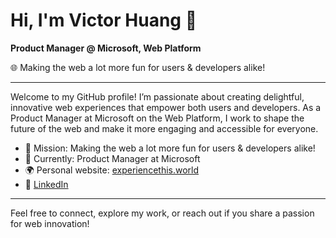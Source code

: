 # Hi, I'm Victor Huang 👋

**Product Manager @ Microsoft, Web Platform**

🌐 Making the web a lot more fun for users & developers alike!

---

Welcome to my GitHub profile! I’m passionate about creating delightful, innovative web experiences that empower both users and developers. As a Product Manager at Microsoft on the Web Platform, I work to shape the future of the web and make it more engaging and accessible for everyone.

- 🚀 Mission: Making the web a lot more fun for users & developers alike!
- 🏢 Currently: Product Manager at Microsoft
- 🌍 Personal website: [experiencethis.world](https://www.experiencethis.world/)
- 💼 [LinkedIn](https://www.linkedin.com/in/victorhuangwq/)

---

Feel free to connect, explore my work, or reach out if you share a passion for web innovation!
